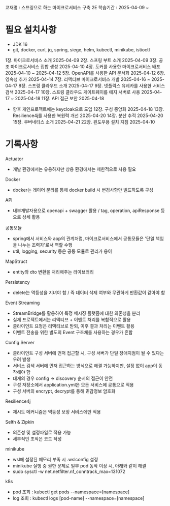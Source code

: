 교재명 : 스프링으로 하는 마이크로서비스 구축 2E
학습기간 : 2025-04-09 ~


# 필요 설치사항
- JDK 16
- git, docker, curl, jq, spring, siege, helm, kubectl, minikube, istioctl


1장. 마이크로서비스 소개 2025-04-09
2장. 스프링 부트 소개 2025-04-09
3장. 공조 마이크로서비스 집합 생성 2025-04-10
4장. 도커를 사용한 마이크로서비스 배포 2025-04-10 ~ 2025-04-12
5장. OpenAPI를 사용한 API 문서화 2025-04-12
6장. 영속성 추가 2025-04-14
7장. 리액티브 마이크로서비스 개발 2025-04-16 ~ 2025-04-17
8장. 스프링 클라우드 소개 2025-04-17
9장. 넷플릭스 유레카를 사용한 서비스 검색 2025-04-17
10장. 스프링 클라우드 게이트웨이를 에지 서버로 사용 2025-04-17 ~ 2025-04-18
11장. API 접근 보안 2025-04-18
- 향후 개인프로젝트에는 keycloak으로 도입
12장. 구성 중앙화 2025-04-18
13장. Resilience4j를 사용한 복원력 개선 2025-04-20
14장. 분산 추적 2025-04-20
15장. 쿠버네티스 소개 2025-04-21
22장. 윈도우용 설치 지침 2025-04-10


# 기록사항
Actuator
- 개발 환경에서는 유용하지만 상용 환경에서는 제한적으로 사용 필요

Docker
- docker는 레이어 분리를 통해 docker build 시 변경사항만 빌드하도록 구성

API
- 내부개발자용으로 openapi + swagger 활용 / tag, operation, apiResponse 등으로 상세 활용

공통모듈
- spring에서 서비스와 aop의 관계처럼, 마이크로서비스에서 공통모듈은 '단일 책임을 나누는 조력자'로서 역할 수행
- util, logging, security 등은 공통 모듈로 관리가 용이

MapStruct
- entity와 dto 변환을 처리해주는 라이브러리

Persistency
- delete는 멱등성을 지녀야 함 / 즉 데이터 삭제 여부와 무관하게 반환값이 같아야 함

Event Streaming
- StreamBridge를 활용하여 특정 메시징 플랫폼에 대한 의존성을 분리
- 실제 프로젝트에서는 리액티브 + 이벤트 처리를 복합적으로 활용
- 클라이언트 요청은 리액티브로 받되, 이후 결과 처리는 이벤트 활용
- 이벤트 전송을 위한 별도의 Event 구조체를 사용하는 경우가 흔함

Config Server
- 클라이언트 구성 서버에 먼저 접근할 시, 구성 서버가 단일 장애지점이 될 수 있다는 우려 발생
- 서비스 검색 서버에 먼저 접근하는 방식으로 해결 가능하지만, 설정 없이 app이 동작해야 함
- 대게의 경우 config -> discovery 순서의 접근이 안전
- 구성 저장소에서 application.yml은 모든 서비스에 공통으로 적용
- 구성 서버의 encrypt, decrypt를 통해 민감정보 암호화

Resilience4j
- 재시도 메커니즘은 멱등성 보장 서비스에만 적용

Selth & Zipkin
- 의존성 및 설정파일로 적용 가능
- 세부적인 조작은 코드 작성

minikube
- wsl에 설정된 메모리 부족 시 .wslconfig 설정
- minikube 실행 중 권한 문제로 일부 pod 동작 이상 시, 아래와 같이 해결
- sudo sysctl -w net.netfilter.nf_conntrack_max=131072

k8s
- pod 조회 :  kubectl get pods --namespace=[namespace]
- log 조회 : kubectl logs [pod-name] --namespace=[namespace]